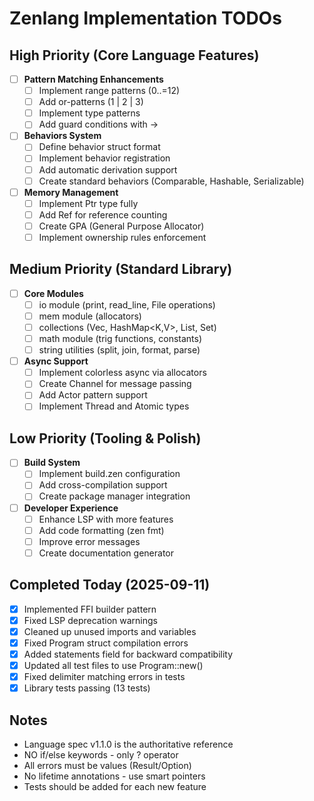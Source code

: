 # Zenlang Implementation TODOs

## High Priority (Core Language Features)
- [ ] **Pattern Matching Enhancements**
  - [ ] Implement range patterns (0..=12)
  - [ ] Add or-patterns (1 | 2 | 3)
  - [ ] Implement type patterns
  - [ ] Add guard conditions with ->
  
- [ ] **Behaviors System**
  - [ ] Define behavior struct format
  - [ ] Implement behavior registration
  - [ ] Add automatic derivation support
  - [ ] Create standard behaviors (Comparable, Hashable, Serializable)

- [ ] **Memory Management**
  - [ ] Implement Ptr<T> type fully
  - [ ] Add Ref<T> for reference counting
  - [ ] Create GPA (General Purpose Allocator)
  - [ ] Implement ownership rules enforcement

## Medium Priority (Standard Library)
- [ ] **Core Modules**
  - [ ] io module (print, read_line, File operations)
  - [ ] mem module (allocators)
  - [ ] collections (Vec<T>, HashMap<K,V>, List<T>, Set<T>)
  - [ ] math module (trig functions, constants)
  - [ ] string utilities (split, join, format, parse)
  
- [ ] **Async Support**
  - [ ] Implement colorless async via allocators
  - [ ] Create Channel<T> for message passing
  - [ ] Add Actor pattern support
  - [ ] Implement Thread and Atomic types

## Low Priority (Tooling & Polish)
- [ ] **Build System**
  - [ ] Implement build.zen configuration
  - [ ] Add cross-compilation support
  - [ ] Create package manager integration
  
- [ ] **Developer Experience**
  - [ ] Enhance LSP with more features
  - [ ] Add code formatting (zen fmt)
  - [ ] Improve error messages
  - [ ] Create documentation generator

## Completed Today (2025-09-11)
- [x] Implemented FFI builder pattern
- [x] Fixed LSP deprecation warnings  
- [x] Cleaned up unused imports and variables
- [x] Fixed Program struct compilation errors
- [x] Added statements field for backward compatibility
- [x] Updated all test files to use Program::new()
- [x] Fixed delimiter matching errors in tests
- [x] Library tests passing (13 tests)

## Notes
- Language spec v1.1.0 is the authoritative reference
- NO if/else keywords - only ? operator
- All errors must be values (Result/Option)
- No lifetime annotations - use smart pointers
- Tests should be added for each new feature